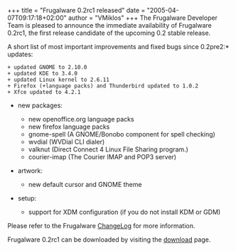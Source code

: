 +++
title = "Frugalware 0.2rc1 released"
date = "2005-04-07T09:17:18+02:00"
author = "VMiklos"
+++
The Frugalware Developer Team is pleased to announce the immediate availability of Frugalware 0.2rc1, the first release candidate of the upcoming 0.2 stable release.  

 A short list of most important improvements and fixed bugs since 0.2pre2:* updates:  

	+ updated GNOME to 2.10.0
	+ updated KDE to 3.4.0
	+ updated Linux kernel to 2.6.11
	+ Firefox (+language packs) and Thunderbird updated to 1.0.2
	+ Xfce updated to 4.2.1
* new packages:  

	+ new openoffice.org language packs
	+ new firefox language packs
	+ gnome-spell (A GNOME/Bonobo component for spell checking)
	+ wvdial (WVDial CLI dialer)
	+ valknut (Direct Connect 4 Linux File Sharing program.)
	+ courier-imap (The Courier IMAP and POP3 server)
* artwork:  

	+ new default cursor and GNOME theme
* setup:  

	+ support for XDM configuration (if you do not install KDM or GDM)

  

 Please refer to the Frugalware [ChangeLog](changelog.php) for more information.  

 Frugalware 0.2rc1 can be downloaded by visiting the [download](download.php) page.  
